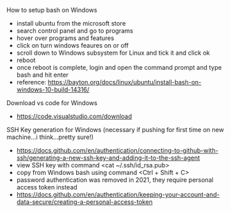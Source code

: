 How to setup bash on Windows
- install ubuntu from the microsoft store
- search control panel and go to programs
- hover over programs and features
- click on turn windows feaures on or off 
- scroll down to Windows subsystem for Linux and tick it and click ok 
- reboot 
- once reboot is complete, login and open the command prompt and type bash and hit enter
- reference: https://bayton.org/docs/linux/ubuntu/install-bash-on-windows-10-build-14316/

Download vs code for Windows
- https://code.visualstudio.com/download

SSH Key generation for Windows (necessary if pushing for first time on new machine...i think...pretty sure!)
- https://docs.github.com/en/authentication/connecting-to-github-with-ssh/generating-a-new-ssh-key-and-adding-it-to-the-ssh-agent
- view SSH key with command <cat ~/.ssh/id_rsa.pub>
- copy from Windows bash using command <Ctrl + Shift + C>
- password authentication was removed in 2021, they require personal access token instead
- https://docs.github.com/en/authentication/keeping-your-account-and-data-secure/creating-a-personal-access-token